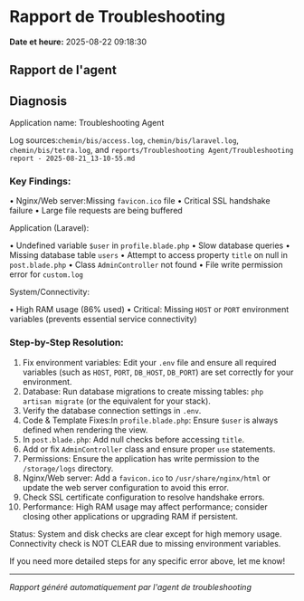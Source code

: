 # Rapport de Troubleshooting

**Date et heure:** 2025-08-22 09:18:30

## Rapport de l'agent

## Diagnosis

Application name: Troubleshooting Agent

Log sources:`chemin/bis/access.log`, `chemin/bis/laravel.log`, `chemin/bis/tetra.log`, and `reports/Troubleshooting Agent/Troubleshooting report - 2025-08-21_13-10-55.md`

### Key Findings:

• Nginx/Web server:Missing `favicon.ico` file
• Critical SSL handshake failure
• Large file requests are being buffered

Application (Laravel):

• Undefined variable `$user` in `profile.blade.php`
• Slow database queries
• Missing database table `users`
• Attempt to access property `title` on null in `post.blade.php`
• Class `AdminController` not found
• File write permission error for `custom.log`

System/Connectivity:

• High RAM usage (86% used)
• Critical: Missing `HOST` or `PORT` environment variables (prevents essential service connectivity)

### Step-by-Step Resolution:

1. Fix environment variables: Edit your `.env` file and ensure all required variables (such as `HOST`, `PORT`, `DB_HOST`, `DB_PORT`) are set correctly for your environment.
2. Database: Run database migrations to create missing tables: `php artisan migrate` (or the equivalent for your stack).
3. Verify the database connection settings in `.env`.
4. Code & Template Fixes:In `profile.blade.php`: Ensure `$user` is always defined when rendering the view.
5. In `post.blade.php`: Add null checks before accessing `title`.
6. Add or fix `AdminController` class and ensure proper `use` statements.
7. Permissions: Ensure the application has write permission to the `/storage/logs` directory.
8. Nginx/Web server: Add a `favicon.ico` to `/usr/share/nginx/html` or update the web server configuration to avoid this error.
9. Check SSL certificate configuration to resolve handshake errors.
10. Performance: High RAM usage may affect performance; consider closing other applications or upgrading RAM if persistent.

Status: System and disk checks are clear except for high memory usage. Connectivity check is NOT CLEAR due to missing environment variables.

If you need more detailed steps for any specific error above, let me know!

---
*Rapport généré automatiquement par l'agent de troubleshooting*

